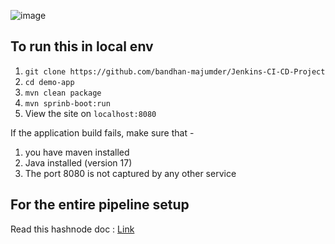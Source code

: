 ![image](https://github.com/user-attachments/assets/4dd4058c-0e28-4d13-b70f-01c7c872a256)
## To run this in local env
1. `git clone https://github.com/bandhan-majumder/Jenkins-CI-CD-Project`
2. `cd demo-app`
3. `mvn clean package`
4. `mvn sprinb-boot:run`
5. View the site on `localhost:8080`

If the application build fails, make sure that -
1. you have maven installed
2. Java installed (version 17)
3. The port 8080 is not captured by any other service

## For the entire pipeline setup
Read this hashnode doc : [Link](https://bandhanmajumder.hashnode.dev/jenkins-pipeline-an-end-to-end-project)


